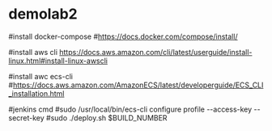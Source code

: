 # demolab2
#install docker-compose
#https://docs.docker.com/compose/install/

#install aws cli
https://docs.aws.amazon.com/cli/latest/userguide/install-linux.html#install-linux-awscli

#install awc ecs-cli
#https://docs.aws.amazon.com/AmazonECS/latest/developerguide/ECS_CLI_installation.html

#jenkins cmd
#sudo /usr/local/bin/ecs-cli configure profile --access-key <XXX> --secret-key <XXX>
#sudo ./deploy.sh $BUILD_NUMBER

